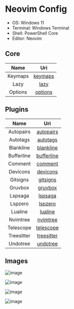 # Neovim Config

- OS: Windows 11
- Terminal: Windows Terminal
- Shell: PowerShell Core
- Editor: Neovim

## Core

|  Name   |                                        Uri                                         |
| :-----: | :--------------------------------------------------------------------------------: |
| Keymaps | [keymaps](https://github.com/mezdelex/NeovimConfig/blob/main/lua/core/keymaps.lua) |
| Lazy    | [lazy](https://github.com/mezdelex/NeovimConfig/blob/main/lua/core/lazy.lua)       |
| Options | [options](https://github.com/mezdelex/NeovimConfig/blob/main/lua/core/options.lua) |

## Plugins

|    Name          |                                             Uri                                             |
| :--------------: | :-----------------------------------------------------------------------------------------: |
| Autopairs        | [autopairs](https://github.com/mezdelex/NeovimConfig/tree/main/lua/plugins/autopairs.lua)   |
| Autotags         | [autotags](https://github.com/mezdelex/NeovimConfig/tree/main/lua/plugins/autotags.lua)     |
| Blankline        | [blankline](https://github.com/mezdelex/NeovimConfig/tree/main/lua/plugins/blankline.lua)   |
| Bufferline       | [bufferline](https://github.com/mezdelex/NeovimConfig/tree/main/lua/plugins/bufferline.lua) |
| Comment          | [comment](https://github.com/mezdelex/NeovimConfig/tree/main/lua/plugins/comment.lua)       |
| Devicons         | [devicons](https://github.com/mezdelex/NeovimConfig/tree/main/lua/plugins/devicons.lua)     |
| Gitsigns         | [gitsigns](https://github.com/mezdelex/NeovimConfig/tree/main/lua/plugins/gitsigns.lua)     |
| Gruvbox          | [gruvbox](https://github.com/mezdelex/NeovimConfig/blob/main/lua/plugins/gruvbox.lua)       |
| Lspsaga          | [lspsaga](https://github.com/mezdelex/NeovimConfig/tree/main/lua/plugins/lspsaga.lua)       |
| Lspzero          | [lspzero](https://github.com/mezdelex/NeovimConfig/tree/main/lua/plugins/lspzero.lua)       |
| Lualine          | [lualine](https://github.com/mezdelex/NeovimConfig/tree/main/lua/plugins/lualine.lua)       |
| Nvimtree         | [nvimtree](https://github.com/mezdelex/NeovimConfig/tree/main/lua/plugins/nvimtree.lua)     |
| Telescope        | [telescope](https://github.com/mezdelex/NeovimConfig/tree/main/lua/plugins/telescope.lua)   |
| Treesitter       | [treesitter](https://github.com/mezdelex/NeovimConfig/tree/main/lua/plugins/treesitter.lua) |
| Undotree         | [undotree](https://github.com/mezdelex/NeovimConfig/tree/main/lua/plugins/undotree.lua)     |

## Images

![image](https://github.com/mezdelex/NeovimConfig/assets/59997405/d4c63bda-a07a-43bf-a5fa-ed4bfa749007)

![image](https://github.com/mezdelex/NeovimConfig/assets/59997405/d3f6ddd5-96cc-497b-bcb0-841f37e60048)

![image](https://github.com/mezdelex/NeovimConfig/assets/59997405/3211f8ab-859c-49f2-af53-5967cc0ee032)

![image](https://github.com/mezdelex/NeovimConfig/assets/59997405/a3626d00-9f44-40f7-becb-1f56a330cca1)
